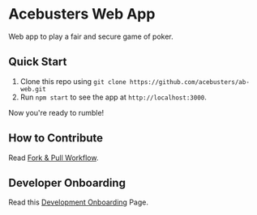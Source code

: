 # Acebusters Web App

Web app to play a fair and secure game of poker.

## Quick Start

1. Clone this repo using `git clone https://github.com/acebusters/ab-web.git`
2. Run `npm start` to see the app at `http://localhost:3000`.

Now you're ready to rumble!

## How to Contribute

Read [Fork & Pull Workflow](https://github.com/acebusters/ab-web/wiki/Standard-Fork-&-Pull-Request-Workflow).

## Developer Onboarding

Read this [Development Onboarding](https://github.com/acebusters/ab-web/wiki/Developer-Onboarding) Page.
